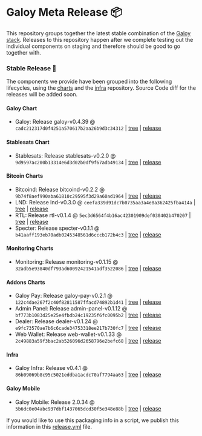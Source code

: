 # Galoy Meta Release 📦

This repository groups together the latest stable combination of the [Galoy stack](https://github.com/GaloyMoney/awesome-galoy#tech-components). 
Releases to this repository happen after we complete testing out the individual components on staging and therefore should be good to go together with.

### Stable Release 🎉

The components we provide have been grouped into the following lifecycles, using the [charts](https://github.com/GaloyMoney/charts) and the [infra](https://github.com/GaloyMoney/galoy-infra) repository. 
Source Code diff for the releases will be added soon.

#### Galoy Chart
- Galoy: Release galoy-v0.4.39 @ `cadc212317d0f4251a570617b2aa26b9d3c34312` | [tree](https://github.com/GaloyMoney/charts/tree/cadc212317d0f4251a570617b2aa26b9d3c34312/charts/galoy) | [release](https://github.com/GaloyMoney/charts/releases/tag/galoy-v0.4.39)

#### Stablesats Chart
- Stablesats: Release stablesats-v0.2.0 @ `9d9597ac200b13314e6d3d02b0df9f67adb49134` | [tree](https://github.com/GaloyMoney/charts/tree/9d9597ac200b13314e6d3d02b0df9f67adb49134/charts/stablesats) | [release](https://github.com/GaloyMoney/charts/releases/tag/stablesats-v0.2.0)

#### Bitcoin Charts
- Bitcoind: Release bitcoind-v0.2.2 @ `9b74f8aef990aba61810c29595f3d29a60ad1964` | [tree](https://github.com/GaloyMoney/charts/tree/9b74f8aef990aba61810c29595f3d29a60ad1964/charts/bitcoind) | [release](https://github.com/GaloyMoney/charts/releases/tag/bitcoind-v0.2.2)
- LND: Release lnd-v0.3.0 @ `ceefa339d91dc7b0735aa3a4e8a362425fba414a` | [tree](https://github.com/GaloyMoney/charts/tree/ceefa339d91dc7b0735aa3a4e8a362425fba414a/charts/lnd) | [release](https://github.com/GaloyMoney/charts/releases/tag/lnd-v0.3.0)
- RTL: Release rtl-v0.1.4 @ `5ec3d6564f4b16ac42301909def030402b470207` | [tree](https://github.com/GaloyMoney/charts/tree/5ec3d6564f4b16ac42301909def030402b470207/charts/rtl) | [release](https://github.com/GaloyMoney/charts/releases/tag/rtl-v0.1.4)
- Specter: Release specter-v0.1.1 @ `b41aaff193eb70adb0245348561d6cccb172b4c3` | [tree](https://github.com/GaloyMoney/charts/tree/b41aaff193eb70adb0245348561d6cccb172b4c3/charts/specter) | [release](https://github.com/GaloyMoney/charts/releases/tag/specter-v0.1.1)

#### Monitoring Charts
- Monitoring: Release monitoring-v0.1.15 @ `32adb5e93840df793ad60092421541adf3522086` | [tree](https://github.com/GaloyMoney/charts/tree/32adb5e93840df793ad60092421541adf3522086/charts/monitoring) | [release](https://github.com/GaloyMoney/charts/releases/tag/monitoring-v0.1.15)

#### Addons Charts
- Galoy Pay: Release galoy-pay-v0.2.1 @ `122c4dae267f2c40f82811587ffacd74892b1d41` | [tree](https://github.com/GaloyMoney/charts/tree/122c4dae267f2c40f82811587ffacd74892b1d41/charts/galoy-pay) | [release](https://github.com/GaloyMoney/charts/releases/tag/galoy-pay-v0.2.1)
- Admin Panel: Release admin-panel-v0.1.12 @ `bf773b1083d25e25e4fbdb24c19235f6fc0095b2` | [tree](https://github.com/GaloyMoney/charts/tree/bf773b1083d25e25e4fbdb24c19235f6fc0095b2/charts/admin-panel) | [release](https://github.com/GaloyMoney/charts/releases/tag/admin-panel-v0.1.12)
- Dealer: Release dealer-v0.1.24 @ `e9fc73570ae7b6c6cade34753318ee217b730fc7` | [tree](https://github.com/GaloyMoney/charts/tree/e9fc73570ae7b6c6cade34753318ee217b730fc7/charts/dealer) | [release](https://github.com/GaloyMoney/charts/releases/tag/dealer-v0.1.24)
- Web Wallet: Release web-wallet-v0.1.33 @ `2c49883a59f3bac2ab526096d2658796e2befc68` | [tree](https://github.com/GaloyMoney/charts/tree/2c49883a59f3bac2ab526096d2658796e2befc68/charts/web_wallet) | [release](https://github.com/GaloyMoney/charts/releases/tag/web-wallet-v0.1.33)

#### Infra

- Galoy Infra: Release v0.4.1 @ `86b09069b8c95c5021eddba1acdc70af7794aa63` | [tree](https://github.com/GaloyMoney/galoy-infra/tree/86b09069b8c95c5021eddba1acdc70af7794aa63) | [release](https://github.com/GaloyMoney/galoy-infra/releases/tag/v0.4.1)

#### Galoy Mobile

- Galoy Mobile: Release 2.0.34 @ `5b6dc0e04abc937dbf1437065dcd30f5e348e88b` | [tree](https://github.com/GaloyMoney/galoy-mobile/tree/5b6dc0e04abc937dbf1437065dcd30f5e348e88b) | [release](https://github.com/GaloyMoney/galoy-mobile/releases/tag/2.0.34)

If you would like to use this packaging info in a script, we publish this information in this [release.yml](./release.yml) file.
